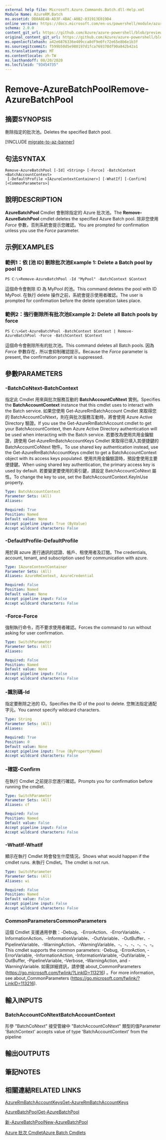 ```yaml
---
external help file: Microsoft.Azure.Commands.Batch.dll-Help.xml
Module Name: AzureRM.Batch
ms.assetid: DB0A8E4B-AD3F-4BAC-A0B2-031913E019D4
online version: https://docs.microsoft.com/en-us/powershell/module/azurerm.batch/remove-azurebatchpool
schema: 2.0.0
content_git_url: https://github.com/Azure/azure-powershell/blob/preview/src/ResourceManager/AzureBatch/Commands.Batch/help/Remove-AzureBatchPool.md
original_content_git_url: https://github.com/Azure/azure-powershell/blob/preview/src/ResourceManager/AzureBatch/Commands.Batch/help/Remove-AzureBatchPool.md
ms.openlocfilehash: a42e6876336e409cca8df9e0fc72e65e8b6e1b3f
ms.sourcegitcommit: f599b50d5e980197d1fca769378df90a842b42a1
ms.translationtype: MT
ms.contentlocale: zh-TW
ms.lasthandoff: 08/20/2020
ms.locfileid: "93454735"
---
```

# <span data-ttu-id="23a1c-101">Remove-AzureBatchPool</span><span class="sxs-lookup"><span data-stu-id="23a1c-101">Remove-AzureBatchPool</span></span>

## <span data-ttu-id="23a1c-102">摘要</span><span class="sxs-lookup"><span data-stu-id="23a1c-102">SYNOPSIS</span></span>
<span data-ttu-id="23a1c-103">刪除指定的批次池。</span><span class="sxs-lookup"><span data-stu-id="23a1c-103">Deletes the specified Batch pool.</span></span>

[!INCLUDE [migrate-to-az-banner](../../includes/migrate-to-az-banner.md)]

## <span data-ttu-id="23a1c-104">句法</span><span class="sxs-lookup"><span data-stu-id="23a1c-104">SYNTAX</span></span>

```
Remove-AzureBatchPool [-Id] <String> [-Force] -BatchContext <BatchAccountContext>
 [-DefaultProfile <IAzureContextContainer>] [-WhatIf] [-Confirm] [<CommonParameters>]
```

## <span data-ttu-id="23a1c-105">說明</span><span class="sxs-lookup"><span data-stu-id="23a1c-105">DESCRIPTION</span></span>
<span data-ttu-id="23a1c-106">**AzureBatchPool** Cmdlet 會刪除指定的 Azure 批次池。</span><span class="sxs-lookup"><span data-stu-id="23a1c-106">The **Remove-AzureBatchPool** cmdlet deletes the specified Azure Batch pool.</span></span>
<span data-ttu-id="23a1c-107">除非您使用 *Force* 參數，否則系統會提示您確認。</span><span class="sxs-lookup"><span data-stu-id="23a1c-107">You are prompted for confirmation unless you use the *Force* parameter.</span></span>

## <span data-ttu-id="23a1c-108">示例</span><span class="sxs-lookup"><span data-stu-id="23a1c-108">EXAMPLES</span></span>

### <span data-ttu-id="23a1c-109">範例1：依 [池 ID] 刪除批次池</span><span class="sxs-lookup"><span data-stu-id="23a1c-109">Example 1: Delete a Batch pool by pool ID</span></span>
```
PS C:\>Remove-AzureBatchPool -Id "MyPool" -BatchContext $Context
```

<span data-ttu-id="23a1c-110">這個命令會刪除 ID 為 MyPool 的池。</span><span class="sxs-lookup"><span data-stu-id="23a1c-110">This command deletes the pool with ID MyPool.</span></span>
<span data-ttu-id="23a1c-111">在執行 delete 操作之前，系統會提示使用者確認。</span><span class="sxs-lookup"><span data-stu-id="23a1c-111">The user is prompted for confirmation before the delete operation takes place.</span></span>

### <span data-ttu-id="23a1c-112">範例2：強行刪除所有批次池</span><span class="sxs-lookup"><span data-stu-id="23a1c-112">Example 2: Delete all Batch pools by force</span></span>
```
PS C:\>Get-AzureBatchPool -BatchContext $Context | Remove-AzureBatchPool -Force -BatchContext $Context
```

<span data-ttu-id="23a1c-113">這個命令會刪除所有的批次池。</span><span class="sxs-lookup"><span data-stu-id="23a1c-113">This command deletes all Batch pools.</span></span>
<span data-ttu-id="23a1c-114">因為 *Force* 參數存在，所以會抑制確認提示。</span><span class="sxs-lookup"><span data-stu-id="23a1c-114">Because the *Force* parameter is present, the confirmation prompt is suppressed.</span></span>

## <span data-ttu-id="23a1c-115">參數</span><span class="sxs-lookup"><span data-stu-id="23a1c-115">PARAMETERS</span></span>

### <span data-ttu-id="23a1c-116">-BatchCoNtext</span><span class="sxs-lookup"><span data-stu-id="23a1c-116">-BatchContext</span></span>
<span data-ttu-id="23a1c-117">指定此 Cmdlet 用來與批次服務互動的 **BatchAccountCoNtext** 實例。</span><span class="sxs-lookup"><span data-stu-id="23a1c-117">Specifies the **BatchAccountContext** instance that this cmdlet uses to interact with the Batch service.</span></span>
<span data-ttu-id="23a1c-118">如果您使用 Get-AzureRmBatchAccount Cmdlet 來取得您的 BatchAccountCoNtext，則在與批次服務互動時，將會使用 Azure Active Directory 驗證。</span><span class="sxs-lookup"><span data-stu-id="23a1c-118">If you use the Get-AzureRmBatchAccount cmdlet to get your BatchAccountContext, then Azure Active Directory authentication will be used when interacting with the Batch service.</span></span> <span data-ttu-id="23a1c-119">若要改為使用共用金鑰驗證，請使用 Get-AzureRmBatchAccountKeys Cmdlet 來取得已填入其便捷鍵的 BatchAccountCoNtext 物件。</span><span class="sxs-lookup"><span data-stu-id="23a1c-119">To use shared key authentication instead, use the Get-AzureRmBatchAccountKeys cmdlet to get a BatchAccountContext object with its access keys populated.</span></span> <span data-ttu-id="23a1c-120">使用共用金鑰驗證時，預設會使用主要便捷鍵。</span><span class="sxs-lookup"><span data-stu-id="23a1c-120">When using shared key authentication, the primary access key is used by default.</span></span> <span data-ttu-id="23a1c-121">若要變更要使用的索引鍵，請設定 BatchAccountCoNtext 屬性。</span><span class="sxs-lookup"><span data-stu-id="23a1c-121">To change the key to use, set the BatchAccountContext.KeyInUse property.</span></span>

```yaml
Type: BatchAccountContext
Parameter Sets: (All)
Aliases: 

Required: True
Position: Named
Default value: None
Accept pipeline input: True (ByValue)
Accept wildcard characters: False
```

### <span data-ttu-id="23a1c-122">-DefaultProfile</span><span class="sxs-lookup"><span data-stu-id="23a1c-122">-DefaultProfile</span></span>
<span data-ttu-id="23a1c-123">用於與 azure 進行通訊的認證、帳戶、租使用者及訂閱。</span><span class="sxs-lookup"><span data-stu-id="23a1c-123">The credentials, account, tenant, and subscription used for communication with azure.</span></span>

```yaml
Type: IAzureContextContainer
Parameter Sets: (All)
Aliases: AzureRmContext, AzureCredential

Required: False
Position: Named
Default value: None
Accept pipeline input: False
Accept wildcard characters: False
```

### <span data-ttu-id="23a1c-124">-Force</span><span class="sxs-lookup"><span data-stu-id="23a1c-124">-Force</span></span>
<span data-ttu-id="23a1c-125">強制執行命令，而不要求使用者確認。</span><span class="sxs-lookup"><span data-stu-id="23a1c-125">Forces the command to run without asking for user confirmation.</span></span>

```yaml
Type: SwitchParameter
Parameter Sets: (All)
Aliases: 

Required: False
Position: Named
Default value: None
Accept pipeline input: False
Accept wildcard characters: False
```

### <span data-ttu-id="23a1c-126">-識別碼</span><span class="sxs-lookup"><span data-stu-id="23a1c-126">-Id</span></span>
<span data-ttu-id="23a1c-127">指定要刪除之池的 ID。</span><span class="sxs-lookup"><span data-stu-id="23a1c-127">Specifies the ID of the pool to delete.</span></span>
<span data-ttu-id="23a1c-128">您無法指定通配字元。</span><span class="sxs-lookup"><span data-stu-id="23a1c-128">You cannot specify wildcard characters.</span></span>

```yaml
Type: String
Parameter Sets: (All)
Aliases: 

Required: True
Position: 0
Default value: None
Accept pipeline input: True (ByPropertyName)
Accept wildcard characters: False
```

### <span data-ttu-id="23a1c-129">-確認</span><span class="sxs-lookup"><span data-stu-id="23a1c-129">-Confirm</span></span>
<span data-ttu-id="23a1c-130">在執行 Cmdlet 之前提示您進行確認。</span><span class="sxs-lookup"><span data-stu-id="23a1c-130">Prompts you for confirmation before running the cmdlet.</span></span>

```yaml
Type: SwitchParameter
Parameter Sets: (All)
Aliases: cf

Required: False
Position: Named
Default value: False
Accept pipeline input: False
Accept wildcard characters: False
```

### <span data-ttu-id="23a1c-131">-WhatIf</span><span class="sxs-lookup"><span data-stu-id="23a1c-131">-WhatIf</span></span>
<span data-ttu-id="23a1c-132">顯示在執行 Cmdlet 時會發生什麼情況。</span><span class="sxs-lookup"><span data-stu-id="23a1c-132">Shows what would happen if the cmdlet runs.</span></span>
<span data-ttu-id="23a1c-133">未執行 Cmdlet。</span><span class="sxs-lookup"><span data-stu-id="23a1c-133">The cmdlet is not run.</span></span>

```yaml
Type: SwitchParameter
Parameter Sets: (All)
Aliases: wi

Required: False
Position: Named
Default value: False
Accept pipeline input: False
Accept wildcard characters: False
```

### <span data-ttu-id="23a1c-134">CommonParameters</span><span class="sxs-lookup"><span data-stu-id="23a1c-134">CommonParameters</span></span>
<span data-ttu-id="23a1c-135">這個 Cmdlet 支援通用參數：-Debug、-ErrorAction、-ErrorVariable、-InformationAction、-InformationVariable、-OutVariable、-OutBuffer、-PipelineVariable、-WarningAction、-WarningVariable、-、-、-、-、-、-。</span><span class="sxs-lookup"><span data-stu-id="23a1c-135">This cmdlet supports the common parameters: -Debug, -ErrorAction, -ErrorVariable, -InformationAction, -InformationVariable, -OutVariable, -OutBuffer, -PipelineVariable, -Verbose, -WarningAction, and -WarningVariable.</span></span> <span data-ttu-id="23a1c-136">如需詳細資訊，請參閱 about_CommonParameters (https://go.microsoft.com/fwlink/?LinkID=113216) 。</span><span class="sxs-lookup"><span data-stu-id="23a1c-136">For more information, see about_CommonParameters (https://go.microsoft.com/fwlink/?LinkID=113216).</span></span>

## <span data-ttu-id="23a1c-137">輸入</span><span class="sxs-lookup"><span data-stu-id="23a1c-137">INPUTS</span></span>

### <span data-ttu-id="23a1c-138">BatchAccountCoNtext</span><span class="sxs-lookup"><span data-stu-id="23a1c-138">BatchAccountContext</span></span>
<span data-ttu-id="23a1c-139">形參 "BatchCoNtext" 接受管線中 "BatchAccountCoNtext" 類型的值</span><span class="sxs-lookup"><span data-stu-id="23a1c-139">Parameter 'BatchContext' accepts value of type 'BatchAccountContext' from the pipeline</span></span>

## <span data-ttu-id="23a1c-140">輸出</span><span class="sxs-lookup"><span data-stu-id="23a1c-140">OUTPUTS</span></span>

## <span data-ttu-id="23a1c-141">筆記</span><span class="sxs-lookup"><span data-stu-id="23a1c-141">NOTES</span></span>

## <span data-ttu-id="23a1c-142">相關連結</span><span class="sxs-lookup"><span data-stu-id="23a1c-142">RELATED LINKS</span></span>

[<span data-ttu-id="23a1c-143">AzureRmBatchAccountKeys</span><span class="sxs-lookup"><span data-stu-id="23a1c-143">Get-AzureRmBatchAccountKeys</span></span>](./Get-AzureRmBatchAccountKeys.md)

[<span data-ttu-id="23a1c-144">AzureBatchPool</span><span class="sxs-lookup"><span data-stu-id="23a1c-144">Get-AzureBatchPool</span></span>](./Get-AzureBatchPool.md)

[<span data-ttu-id="23a1c-145">新-AzureBatchPool</span><span class="sxs-lookup"><span data-stu-id="23a1c-145">New-AzureBatchPool</span></span>](./New-AzureBatchPool.md)

[<span data-ttu-id="23a1c-146">Azure 批次 Cmdlet</span><span class="sxs-lookup"><span data-stu-id="23a1c-146">Azure Batch Cmdlets</span></span>](./AzureRM.Batch.md)


